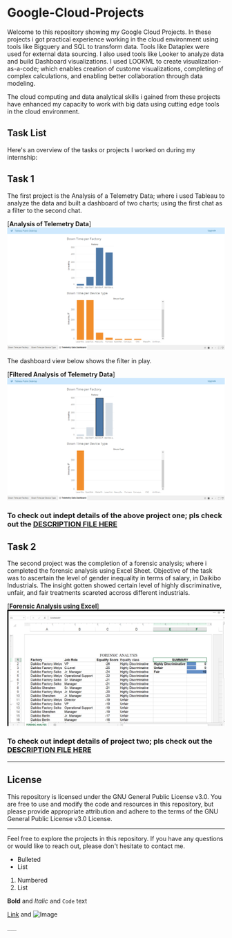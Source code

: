 # Google-Cloud-Projects
Welcome to this repository showing my Google Cloud Projects. In these projects i got practical experience working in the cloud environment using tools like Bigquery and SQL to transform data. Tools like Dataplex were used for external data sourcing. I also used tools like Looker to analyze data and build Dashboard visualizations. I used LOOKML to create visualization-as-a-code; which enables creation of custome visualizations, completing of complex calculations, and enabling better collaboration through data modeling. 

The cloud computing and data analytical skills i gained from these projects have enhanced my capacity to work with big data using cutting edge tools in the cloud environment.  

## Task List

Here's an overview of the tasks or projects I worked on during my internship:

## Task 1
The first project is the Analysis of a Telemetry Data; where i used Tableau to analyze the data and built a dashboard of two charts; using the first chat as a filter to the second chat.  

[**Analysis of Telemetry Data**]
![](https://github.com/Henry-okereke/Deloitte-Sim-Projects/blob/main/Task%201%20-%20Analyzing%20Telemetry%20Data/Tableau%20Public%20-%20Telemetry%20Data%20Dashboard%202_27_2025%203_46_46%20PM.png)

The dashboard view below shows the filter in play.

[**Filtered Analysis of Telemetry Data**]
![](https://github.com/Henry-okereke/Deloitte-Sim-Projects/blob/main/Task%201%20-%20Analyzing%20Telemetry%20Data/Tableau%20Public%20-%20Telemetry%20Data%20Dashboard%202_27_2025%203_47_13%20PM.png)

### To check out indept details of the above project one; pls check out the [**DESCRIPTION FILE HERE**](https://github.com/Henry-okereke/Deloitte-Sim-Projects/blob/main/Task%201%20-%20Analyzing%20Telemetry%20Data/Task-Description)


## Task 2
The second project was the completion of a forensic analysis; where i completed the forensic analysis using Excel Sheet. Objective of the task was to ascertain the level of gender inequality in terms of salary, in Daikibo Industrials. The insight gotten showed certain level of highly discriminative, unfair, and fair treatments scareted accross different industrials. 

[**Forensic Analysis using Excel**]
![](https://github.com/Henry-okereke/Deloitte-Sim-Projects/blob/main/Task%202%20Forensic%20Analysis/Task%202%20forensic%20screenshot.png)

### To check out indept details of project two; pls check out the [**DESCRIPTION FILE HERE**](https://github.com/Henry-okereke/Deloitte-Sim-Projects/blob/main/Task%202%20Forensic%20Analysis/Task-Description)


---

## License

This repository is licensed under the GNU General Public License v3.0. You are free to use and modify the code and resources in this repository, but please provide appropriate attribution and adhere to the terms of the GNU General Public License v3.0 License.

---

Feel free to explore the projects in this repository. If you have any questions or would like to reach out, please don't hesitate to contact me. 


- Bulleted
- List

1. Numbered
2. List

**Bold** and _Italic_ and `Code` text

[Link](url) and ![Image](src)
```
___



